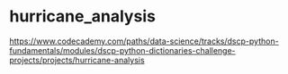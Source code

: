 # hurricane_analysis

https://www.codecademy.com/paths/data-science/tracks/dscp-python-fundamentals/modules/dscp-python-dictionaries-challenge-projects/projects/hurricane-analysis
